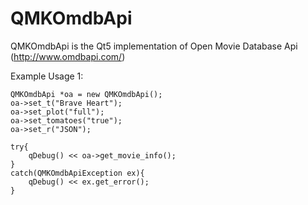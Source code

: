 QMKOmdbApi
==========

QMKOmdbApi is the Qt5 implementation of Open Movie Database Api (http://www.omdbapi.com/)



Example Usage 1:

    QMKOmdbApi *oa = new QMKOmdbApi();
    oa->set_t("Brave Heart");
    oa->set_plot("full");
    oa->set_tomatoes("true");
    oa->set_r("JSON");

    try{
        qDebug() << oa->get_movie_info();
    }
    catch(QMKOmdbApiException ex){
        qDebug() << ex.get_error();
    }
    

